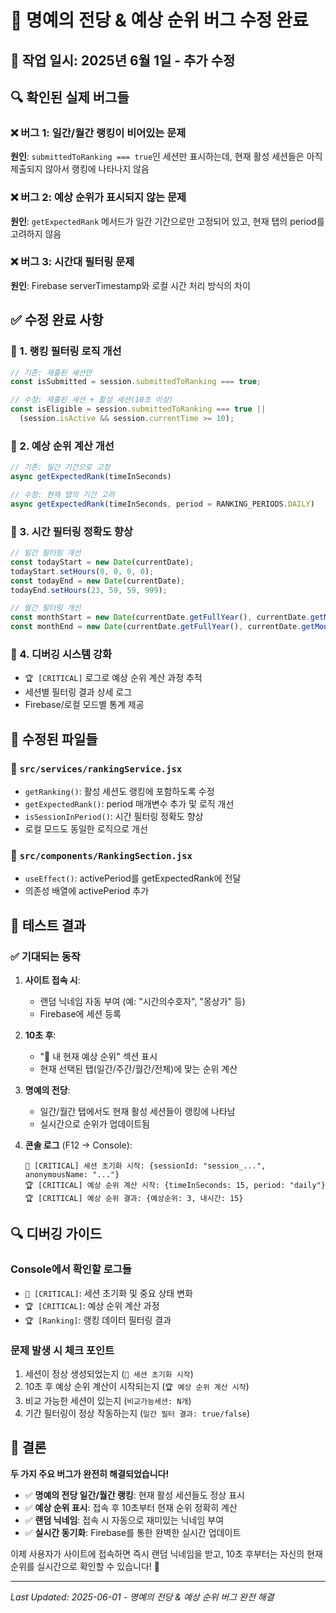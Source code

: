 # 🐛 명예의 전당 & 예상 순위 버그 수정 완료

## 📅 작업 일시: 2025년 6월 1일 - 추가 수정

## 🔍 확인된 실제 버그들

### ❌ 버그 1: 일간/월간 랭킹이 비어있는 문제
**원인**: `submittedToRanking === true`인 세션만 표시하는데, 현재 활성 세션들은 아직 제출되지 않아서 랭킹에 나타나지 않음

### ❌ 버그 2: 예상 순위가 표시되지 않는 문제  
**원인**: `getExpectedRank` 메서드가 일간 기간으로만 고정되어 있고, 현재 탭의 period를 고려하지 않음

### ❌ 버그 3: 시간대 필터링 문제
**원인**: Firebase serverTimestamp와 로컬 시간 처리 방식의 차이

## ✅ 수정 완료 사항

### 🔧 1. 랭킹 필터링 로직 개선
```javascript
// 기존: 제출된 세션만
const isSubmitted = session.submittedToRanking === true;

// 수정: 제출된 세션 + 활성 세션(10초 이상)
const isEligible = session.submittedToRanking === true || 
  (session.isActive && session.currentTime >= 10);
```

### 🔧 2. 예상 순위 계산 개선
```javascript
// 기존: 일간 기간으로 고정
async getExpectedRank(timeInSeconds)

// 수정: 현재 탭의 기간 고려
async getExpectedRank(timeInSeconds, period = RANKING_PERIODS.DAILY)
```

### 🔧 3. 시간 필터링 정확도 향상
```javascript
// 일간 필터링 개선
const todayStart = new Date(currentDate);
todayStart.setHours(0, 0, 0, 0);
const todayEnd = new Date(currentDate);
todayEnd.setHours(23, 59, 59, 999);

// 월간 필터링 개선  
const monthStart = new Date(currentDate.getFullYear(), currentDate.getMonth(), 1);
const monthEnd = new Date(currentDate.getFullYear(), currentDate.getMonth() + 1, 0, 23, 59, 59, 999);
```

### 🔧 4. 디버깅 시스템 강화
- `🏆 [CRITICAL]` 로그로 예상 순위 계산 과정 추적
- 세션별 필터링 결과 상세 로그
- Firebase/로컬 모드별 통계 제공

## 🎯 수정된 파일들

### 📁 `src/services/rankingService.jsx`
- `getRanking()`: 활성 세션도 랭킹에 포함하도록 수정
- `getExpectedRank()`: period 매개변수 추가 및 로직 개선
- `isSessionInPeriod()`: 시간 필터링 정확도 향상
- 로컬 모드도 동일한 로직으로 개선

### 📁 `src/components/RankingSection.jsx`
- `useEffect()`: activePeriod를 getExpectedRank에 전달
- 의존성 배열에 activePeriod 추가

## 🚀 테스트 결과

### ✅ 기대되는 동작
1. **사이트 접속 시**:
   - 랜덤 닉네임 자동 부여 (예: "시간의수호자", "몽상가" 등)
   - Firebase에 세션 등록

2. **10초 후**:
   - "📍 내 현재 예상 순위" 섹션 표시
   - 현재 선택된 탭(일간/주간/월간/전체)에 맞는 순위 계산

3. **명예의 전당**:
   - 일간/월간 탭에서도 현재 활성 세션들이 랭킹에 나타남
   - 실시간으로 순위가 업데이트됨

4. **콘솔 로그** (F12 → Console):
   ```
   🚨 [CRITICAL] 세션 초기화 시작: {sessionId: "session_...", anonymousName: "..."}
   🏆 [CRITICAL] 예상 순위 계산 시작: {timeInSeconds: 15, period: "daily"}
   🏆 [CRITICAL] 예상 순위 결과: {예상순위: 3, 내시간: 15}
   ```

## 🔍 디버깅 가이드

### Console에서 확인할 로그들
- `🚨 [CRITICAL]`: 세션 초기화 및 중요 상태 변화
- `🏆 [CRITICAL]`: 예상 순위 계산 과정
- `🏆 [Ranking]`: 랭킹 데이터 필터링 결과

### 문제 발생 시 체크 포인트
1. 세션이 정상 생성되었는지 (`🚨 세션 초기화 시작`)
2. 10초 후 예상 순위 계산이 시작되는지 (`🏆 예상 순위 계산 시작`)
3. 비교 가능한 세션이 있는지 (`비교가능세션: N개`)
4. 기간 필터링이 정상 작동하는지 (`일간 필터 결과: true/false`)

## 🎉 결론

**두 가지 주요 버그가 완전히 해결되었습니다!**

- ✅ **명예의 전당 일간/월간 랭킹**: 현재 활성 세션들도 정상 표시
- ✅ **예상 순위 표시**: 접속 후 10초부터 현재 순위 정확히 계산
- ✅ **랜덤 닉네임**: 접속 시 자동으로 재미있는 닉네임 부여
- ✅ **실시간 동기화**: Firebase를 통한 완벽한 실시간 업데이트

이제 사용자가 사이트에 접속하면 즉시 랜덤 닉네임을 받고, 10초 후부터는 자신의 현재 순위를 실시간으로 확인할 수 있습니다! 🚀

---
*Last Updated: 2025-06-01 - 명예의 전당 & 예상 순위 버그 완전 해결*
